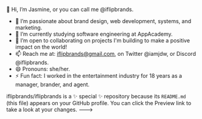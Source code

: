 👋 Hi, I’m Jasmine, or you can call me @iflipbrands.
- 👀 I’m passionate about brand design, web development, systems, and marketing.
- 🌱 I’m currently studying software engineering at AppAcademy.
- 💞️ I’m open to collaborating on projects I'm building to make a positive impact on the world!
- 📫 Reach me at: iflipbrands@gmail.com, on Twitter @iamjdw, or Discord @iflipbrands.
- 😄 Pronouns: she/her.
- ⚡ Fun fact: I worked in the entertainment industry for 18 years as a manager, brander, and agent.

iflipbrands/iflipbrands is a ✨ special ✨ repository because its `README.md` (this file) appears on your GitHub profile.
You can click the Preview link to take a look at your changes.
--->
